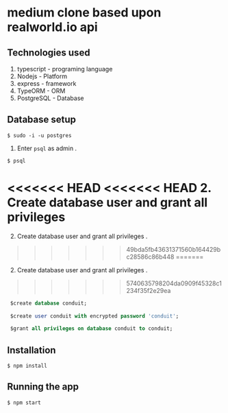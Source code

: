 # medium clone based upon realworld.io api

## Technologies used 

1. typescript - programing language
2. Nodejs - Platform 
3. express - framework
4. TypeORM - ORM
5. PostgreSQL - Database 

## Database setup

```$ sudo -i -u postgres```

1. Enter `psql` as admin .

```$ psql```

<<<<<<< HEAD
<<<<<<< HEAD
2. Create database user and grant all privileges 
=======
2. Create database user and grant all privileges .
>>>>>>> 49bda5fb43631371560b164429bc28586c86b448
=======
2. Create database user and grant all privileges .
>>>>>>> 5740635798204da0909f45328c1234f35f2e29ea

```SQL
 $create database conduit;
 
 $create user conduit with encrypted password 'conduit';
 
 $grant all privileges on database conduit to conduit;

```

## Installation
```$ npm install```

## Running the app
```$ npm start```
